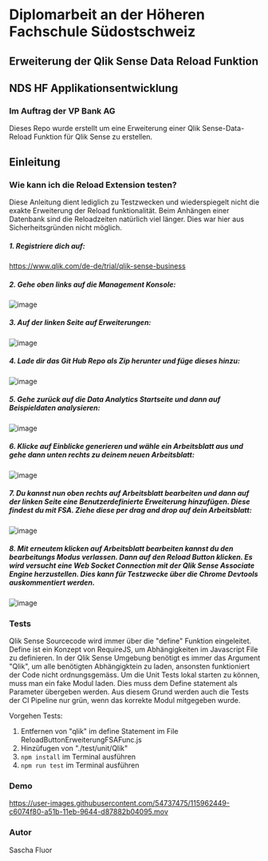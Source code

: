 # Diplomarbeit an der Höheren Fachschule Südostschweiz

## Erweiterung der Qlik Sense Data Reload Funktion

## NDS HF Applikationsentwicklung

### Im Auftrag der VP Bank AG


Dieses Repo wurde erstellt um eine Erweiterung einer Qlik Sense-Data-Reload Funktion für Qlik Sense zu erstellen.

## Einleitung

### Wie kann ich die Reload Extension testen?

Diese Anleitung dient lediglich zu Testzwecken und wiederspiegelt nicht die exakte Erweiterung der Reload funktionalität. Beim Anhängen einer Datenbank sind die Reloadzeiten natürlich viel länger. Dies war hier aus Sicherheitsgründen nicht möglich.


##### 1. Registriere dich auf:

https://www.qlik.com/de-de/trial/qlik-sense-business

##### 2. Gehe oben links auf die Management Konsole:

![image](https://user-images.githubusercontent.com/54737475/115962619-9278f500-a51c-11eb-860f-5e23b6e29ddc.png)

##### 3. Auf der linken Seite auf Erweiterungen:

![image](https://user-images.githubusercontent.com/54737475/115962690-e2f05280-a51c-11eb-9ebd-f93f61fd3574.png)

##### 4. Lade dir das Git Hub Repo als Zip herunter und füge dieses hinzu:

![image](https://user-images.githubusercontent.com/54737475/115962739-10d59700-a51d-11eb-967d-0c544372a477.png)

##### 5. Gehe zurück auf die Data Analytics Startseite und dann auf Beispieldaten analysieren:

![image](https://user-images.githubusercontent.com/54737475/115963378-5004e780-a51f-11eb-8c64-1b0af5202a5d.png)

##### 6. Klicke auf Einblicke generieren und wähle ein Arbeitsblatt aus und gehe dann unten rechts zu deinem neuen Arbeitsblatt:

![image](https://user-images.githubusercontent.com/54737475/115963448-9b1efa80-a51f-11eb-8662-4c421ad96048.png)

##### 7. Du kannst nun oben rechts auf Arbeitsblatt bearbeiten und dann auf der linken Seite eine Benutzerdefinierte Erweiterung hinzufügen. Diese findest du mit FSA. Ziehe diese per drag and drop auf dein Arbeitsblatt:

![image](https://user-images.githubusercontent.com/54737475/115963523-f94bdd80-a51f-11eb-8e9e-15ce1340e4fd.png)

##### 8. Mit erneutem klicken auf Arbeitsblatt bearbeiten kannst du den bearbeitungs Modus verlassen. Dann auf den Reload Button klicken. Es wird versucht eine Web Socket Connection mit der Qlik Sense Associate Engine herzustellen. Dies kann für Testzwecke über die Chrome Devtools auskommentiert werden.

![image](https://user-images.githubusercontent.com/54737475/115963712-e554ab80-a520-11eb-87f8-dcbc541a245a.png)


### Tests
Qlik Sense Sourcecode wird immer über die "define" Funktion eingeleitet. Define ist ein Konzept von RequireJS, um Abhängigkeiten im Javascript File zu definieren. In der Qlik Sense Umgebung benötigt es immer das Argument "Qlik", um alle benötigten Abhängigktein zu laden, ansonsten funktioniert der Code nicht ordnungsgemäss.
Um die Unit Tests lokal starten zu können, muss man ein fake Modul laden. Dies muss dem Define statement als Parameter übergeben werden.
Aus diesem Grund werden auch die Tests der CI Pipeline nur grün, wenn das korrekte Modul mitgegeben wurde.

Vorgehen Tests:
1. Entfernen von "qlik" im define Statement im File ReloadButtonErweiterungFSAFunc.js
2. Hinzüfugen von "./test/unit/Qlik"
3. ```npm install``` im Terminal ausführen
4. ```npm run test``` im Terminal ausführen


### Demo

https://user-images.githubusercontent.com/54737475/115962449-c6074f80-a51b-11eb-9644-d87882b04095.mov


### Autor

Sascha Fluor
